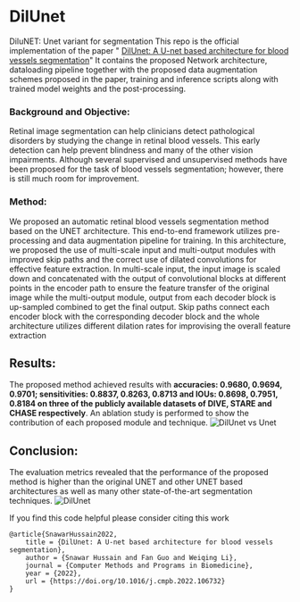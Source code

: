 

# DilUnet
DiluNET: Unet variant for segmentation
This repo is the official implementation of the paper " [DilUnet: A U-net based architecture for blood vessels segmentation](https://doi.org/10.1016/j.cmpb.2022.106732)"
It contains the proposed Network architecture, dataloading pipeline together with the proposed data augmentation schemes proposed in the paper, training and inference scripts along with trained model weights and the post-processing.


### Background and Objective:
 Retinal image segmentation can help clinicians detect pathological disorders by studying the change in retinal blood vessels.
 This early detection can help prevent blindness and many of the other vision impairments.
 Although several supervised and unsupervised methods have been proposed for the task of blood vessels segmentation; however, there is still much room for improvement. 

### Method:
 We proposed an automatic retinal blood vessels segmentation method based on the UNET architecture.
 This end-to-end framework utilizes pre-processing and data augmentation pipeline for training. 
 In this architecture, we proposed the use of multi-scale input and multi-output modules with improved skip paths and the correct use of dilated convolutions for effective feature extraction. 
 In multi-scale input, the input image is scaled down and concatenated with the output of convolutional blocks at different points in the encoder path to ensure the feature transfer of the original image while the multi-output module, output from each decoder block is up-sampled combined to get the final output.
 Skip paths connect each encoder block with the corresponding decoder block and the whole architecture utilizes different dilation rates for improvising the overall feature extraction  
## Results:
 The proposed method achieved results with **accuracies: 0.9680, 0.9694, 0.9701; sensitivities: 0.8837, 0.8263, 0.8713 and IOUs: 0.8698, 0.7951, 0.8184 on three of the publicly available datasets of DIVE, STARE and CHASE respectively**.
 An ablation study is performed to show the contribution of each proposed module and technique.
 ![DilUnet vs Unet](https://github.com/snawarhussain/segmentationUnet/blob/master/Screenshot%202021-09-25%20145758.png)
 
 
## Conclusion:
 The evaluation metrics revealed that the performance of the proposed method is higher than the original UNET and other UNET based architectures as well as many other state-of-the-art segmentation techniques.
 ![DilUnet](https://github.com/snawarhussain/segmentationUnet/blob/master/Screenshot%202021-09-25%20145832.png)

If you find this code helpful please consider citing this work
```
@article{SnawarHussain2022,
    title = {DilUnet: A U-net based architecture for blood vessels segmentation},
    author = {Snawar Hussain and Fan Guo and Weiqing Li},
    journal = {Computer Methods and Programs in Biomedicine},
    year = {2022},
    url = {https://doi.org/10.1016/j.cmpb.2022.106732}
}
```

